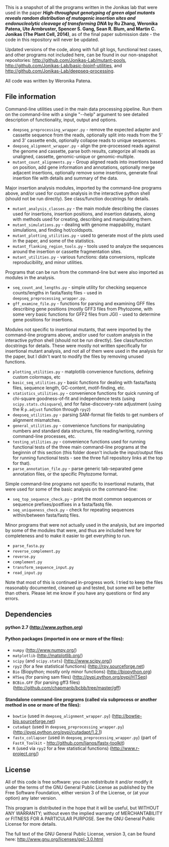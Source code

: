 This is a snapshot of all the programs written in the Jonikas lab that were used in the paper **_High-throughput genotyping of green algal mutants reveals random distribution of mutagenic insertion sites and endonucleolytic cleavage of transforming DNA_ by Ru Zhang, Weronika Patena, Ute Armbruster, Spencer S. Gang, Sean R. Blum, and Martin C. Jonikas (The Plant Cell, 2014)**, as of the final paper submission date - the code in this repository will never be updated.

Updated versions of the code, along with full git logs, functional test cases, and other programs not included here, can be found in our non-snapshot repositories: http://github.com/Jonikas-Lab/mutant-pools, http://github.com/Jonikas-Lab/basic-bioinf-utilities, and http://github.com/Jonikas-Lab/deepseq-processing.

All code was written by Weronika Patena.  

## File information

Command-line utilities used in the main data processing pipeline.  Run them on the command-line with a single "--help" argument to see detailed description of functionality, input, output and options.
 *   `deepseq_preprocessing_wrapper.py` - remove the expected adapter and cassette sequence from the reads, optionally split into reads from the 5' and 3' cassette ends, optionally collapse reads to unique sequences.
 *   `deepseq_alignment_wrapper.py` - align the pre-processed reads against the genome and cassette, parse both results, categorize all reads as unaligned, cassette, genomic-unique or genomic-multiple.
 *   `mutant_count_alignments.py` - Group aligned reads into insertions based on position, add gene information and annotations, optionally merge adjacent insertions, optionally remove some insertions, generate final insertion file with details and summary of the data.

Major insertion analysis modules, imported by the command-line programs above, and/or used for custom analysis in the interactive python shell (should not be run directly).  See class/function docstrings for details.
 *   `mutant_analysis_classes.py` - the main module describing the classes used for insertions, insertion positions, and insertion datasets, along with methods used for creating, describing and manipulating them.
 *   `mutant_simulations.py` - dealing with genome mappability, mutant simulations, and finding hot/coldspots.
 *   `mutant_plotting_utilities.py` - used to generate most of the plots used in the paper, and some of the statistics.
 *   `mutant_flanking_region_tools.py` - tools used to analyze the sequences around the insertion or cassette fragmentation sites.
 *   `mutant_utilities.py` - various functions: data conversions, replicate reproducibility, and minor utilities.

Programs that can be run from the command-line but were also imported as modules in the analysis.
 *   `seq_count_and_lengths.py` - simple utility for checking sequence counts/lengths in fasta/fastq files - used in `deepseq_preprocessing_wrapper.py`.
 *   `gff_examine_file.py` - functions for parsing and examining GFF files describing gene positions (mostly GFF3 files from Phytozome, with some very basic functions for GFF2 files from JGI) - used to determine gene positions for insertions.

Modules not specific to insertional mutants, that were imported by the command-line programs above, and/or used for custom analysis in the interactive python shell (should not be run directly).  See class/function docstrings for details.  These were mostly not written specifically for insertional mutant analysis, and not all of them were used in the analysis for the paper, but I didn't want to modify the files by removing unused functions.
 *   `plotting_utilities.py` - matplotlib convenience functions, defining custom colormaps, etc
 *   `basic_seq_utilities.py` - basic functions for dealing with fasta/fastq files, sequence length, GC-content, motif-finding, etc.
 *   `statistics_utilities.py` - convenience functions for quick running of chi-square goodness-of-fit and independence tests (using `scipy.stats.chisquare`), and for false-discovery-rate adjustment (using the R `p.adjust` function through `rpy2`)
 *   `deepseq_utilities.py` - parsing SAM-format file fields to get numbers of alignment mismatches.
 *   `general_utilities.py` - convenience functions for manipulating numbers and standard data structures, file reading/writing, running command-line processes, etc. 
 *   `testing_utilities.py` - convenience functions used for running functional tests of the three main command-line programs at the beginnin of this section (this folder doesn't include the input/output files for running functional tests - see the three full repository links at the top for that).
 *   `parse_annotation_file.py` - parse generic tab-separated gene annotation files, or the specific Phytozome format.

Simple command-line programs not specific to insertional mutants, that were used for some of the basic analysis on the command-line:
 *   `seq_top_sequence_check.py` - print the most common sequences or sequence prefixes/postfixes in a fasta/fastq file.
 *   `seq_uniqueness_check.py` - check for repeating sequences within/between fasta/fastq files.

Minor programs that were not actually used in the analysis, but are imported by some of the modules that were, and thus are included here for completeness and to make it easier to get everything to run.
 *   `parse_fasta.py`
 *   `reverse_complement.py`
 *   `reverse.py`
 *   `complement.py`
 *   `transform_sequence_input.py`
 *   `read_input.py`

Note that most of this is continued in-progress work.  I tried to keep the files reasonably documented, cleaned up and tested, but some will be better than others.  Please let me know if you have any questions or find any errors.

## Dependencies

#### python 2.7 (http://www.python.org)

#### Python packages (imported in one or more of the files):

 *   `numpy` (http://www.numpy.org/)
 *   `matplotlib` (http://matplotlib.org/)
 *   `scipy` (and `scipy.stats`) (http://www.scipy.org/)
 *   `rpy2` (for a few statistical functions) (http://rpy.sourceforge.net)
 *   `Bio` (Biopython; mostly only minor functions) (http://biopython.org)
 *   `HTSeq` (for parsing sam files) (http://pypi.python.org/pypi/HTSeq)
 *   `BCBio.GFF` (for parsing gff3 files) (http://github.com/chapmanb/bcbb/tree/master/gff)

#### Standalone command-line programs (called via subprocess or another method in one or more of the files):

 *   `bowtie` (used in `deepseq_alignment_wrapper.py`) (http://bowtie-bio.sourceforge.net)
 *   `cutadapt` (used in `deepseq_preprocessing_wrapper.py`) (http://pypi.python.org/pypi/cutadapt/1.2.1)
 *   `fastx_collapser` (used in `deepseq_preprocessing_wrapper.py`) (part of `FastX_Toolkit` - http://github.com/lianos/fastx-toolkit)
 *   `R` (used via `rpy2` for a few statistical functions) (http://www.r-project.org/)

## License

All of this code is free software: you can redistribute it and/or modify it under the terms of the GNU General Public License as published by the Free Software Foundation, either version 3 of the License, or (at your option) any later version.

This program is distributed in the hope that it will be useful, but WITHOUT ANY WARRANTY; without even the implied warranty of MERCHANTABILITY or FITNESS FOR A PARTICULAR PURPOSE. See the GNU General Public License for more details.

The full text of the GNU General Public License, version 3, can be found here: http://www.gnu.org/licenses/gpl-3.0.html
